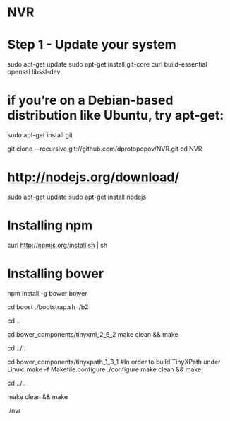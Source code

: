 NVR
===

# Step 1 - Update your system
sudo apt-get update
sudo apt-get install git-core curl build-essential openssl libssl-dev

# if you’re on a Debian-based distribution like Ubuntu, try apt-get:
sudo apt-get install git

git clone --recursive git://github.com/dprotopopov/NVR.git
cd NVR


# http://nodejs.org/download/
sudo apt-get update
sudo apt-get install nodejs

# Installing npm
curl http://npmjs.org/install.sh | sh

# Installing bower
npm install -g bower
bower


cd boost
./bootstrap.sh
./b2

cd ..

cd bower_components/tinyxml_2_6_2
make clean && make

cd ../..

cd bower_components/tinyxpath_1_3_1
#In order to build TinyXPath under Linux:
make -f Makefile.configure
./configure 
make clean && make

cd ../..

make clean && make

./nvr

